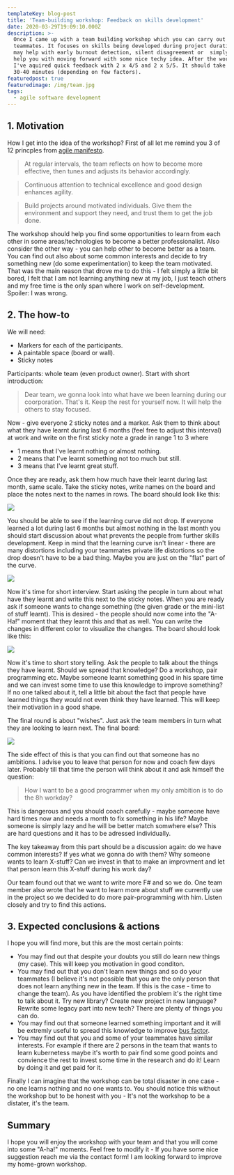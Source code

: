 ```yaml
---
templateKey: blog-post
title: 'Team-building workshop: Feedback on skills development'
date: 2020-03-29T19:09:10.000Z
description: >-
  Once I came up with a team building workshop which you can carry out with your
  teammates. It focuses on skills being developed during project duration. It
  may help with early burnout detection, silent disagreement or  simply it may
  help you with moving forward with some nice techy idea. After the workshop
  I've aquired quick feedback with 2 x 4/5 and 2 x 5/5. It should take about
  30-40 minutes (depending on few factors).
featuredpost: true
featuredimage: /img/team.jpg
tags:
  - agile software development
---
```

## 1. Motivation
How I get into the idea of the workshop? First of all let me remind you 3 of 12 princples from <a href="https://agilemanifesto.org/principles.html" target="_blank">agile manifesto</a>.
>At regular intervals, the team reflects on how to become more effective, then tunes and adjusts its behavior accordingly. 

>Continuous attention to technical excellence and good design enhances agility. 

>Build projects around motivated individuals. Give them the environment and support they need, and trust them to get the job done.

The workshop should help you find some opportunities to learn from each other in some areas/technologies to become a better professionalist. Also consider the other way - you can help other to become better as a team. You can find out also about some common interests and decide to try something new (do some experimentation) to keep the team motivated. That was the main reason that drove me to do this - I felt simply a little bit bored, I felt that I am not learning anything new at my job, I just teach others and my free time is the only span where I work on self-development. Spoiler: I was wrong.

## 2. The how-to
We will need:
* Markers for each of the participants.
* A paintable space (board or wall).
* Sticky notes

Participants: whole team (even product owner). Start with short introduction: 
> Dear team, we gonna look into what have we been learning during our coorporation. 
That's it. Keep the rest for yourself now. It will help the others to stay focused.

Now - give everyone 2 sticky notes and a marker. Ask them to think about what they have learnt during last 6 months (feel free to adjust this interval) at work and write on the first sticky note a grade in range 1 to 3 where
* 1 means that I've learnt nothing or almost nothing.
* 2 means that I've learnt something not too much but still.
* 3 means that I've learnt great stuff.

Once they are ready, ask them how much have their learnt during last month, same scale. Take the sticky notes, write names on the board and place the notes next to the names in rows. The board should look like this:

![](/img/post3/1.jpg)

You should be able to see if the learning curve did not drop. If everyone learned a lot during last 6 months but almost nothing in the last month you should start discussion about what prevents the people from further skills development. Keep in mind that the learning curve isn't linear - there are many distortions including your teammates private life distortions so the drop doesn't have to be a bad thing. Maybe you are just on the "flat" part of the curve.

![](/img/learning.png)

Now it's time for short interview. Start asking the people in turn about what have they learnt and write this next to the sticky notes. When you are ready ask if someone wants to change something (the given grade or the mini-list of stuff learnt). This is desired - the people should now come into the "A-Ha!" moment that they learnt this and that as well. You can write the changes in different color to visualize the changes. The board should look like this:

![](/img/post3/2.jpg)

Now it's time to short story telling. Ask the people to talk about the things they have learnt. Should we spread that knowledge? Do a workshop, pair programming etc. Maybe someone learnt something good in his spare time and we can invest some time to use this knowledge to improve something? If no one talked about it, tell a little bit about the fact that people have learned things they would not even think they have learned. This will keep their motivation in a good shape.

The final round is about "wishes". Just ask the team members in turn what they are looking to learn next. The final board:

![](/img/post3/3.jpg)

The side effect of this is that you can find out that someone has no ambitions. I advise you to leave that person for now and coach few days later. Probably till that time the person will think about it and ask himself the question:
> How I want to be a good programmer when my only ambition is to do the 8h workday?

This is dangerous and you should coach carefully - maybe someone have hard times now and needs a month to fix something in his life? Maybe someone is simply lazy and he will be better match somwhere else? This are hard questions and it has to be adressed individually.

The key takeaway from this part should be a discussion again: do we have common interests? If yes what we gonna do with them? Why someone wants to learn X-stuff? Can we invest in that to make an improvment and let that person learn this X-stuff during his work day?

Our team found out that we want to write more F# and so we do. One team member also wrote that he want to learn more about stuff we currently use in the project so we decided to do more pair-programming with him. Listen closely and try to find this actions.

## 3. Expected conclusions & actions
I hope you will find more, but this are the most certain points:
* You may find out that despite your doubts you still do learn new things (my case). This will keep you motivation in good conditon.
* You may find out that you don't learn new things and so do your teammates (I believe it's not possible that you are the only person that does not learn anything new in the team. If this is the case - time to change the team). As you have identified the problem it's the right time to talk about it. Try new library? Create new project in new language? Rewrite some legacy part into new tech? There are plenty of things you can do.
* You may find out that someone learned something important and it will be extremly useful to spread this knowledge to improve <a href="https://en.wikipedia.org/wiki/Bus_factor" target="_blank">bus factor</a>. 
* You may find out that you and some of your teammates have similar interests. For example if there are 2 persons in the team that wants to learn kubernetess maybe it's worth to pair find some good points and convience the rest to invest some time in the research and do it! Learn by doing it and get paid for it.

Finally I can imagine that the workshop can be total disaster in one case - no one learns nothing and no one wants to. You should notice this without the workshop but to be honest with you - It's not the workshop to be a distater, it's the team.

## Summary
I hope you will enjoy the workshop with your team and that you will come into some "A-ha!" moments. Feel free to modify it - If you have some nice suggestion reach me via the contact form! I am looking forward to improve my home-grown workshop.

